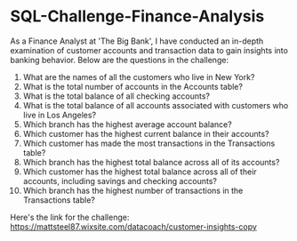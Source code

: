 # SQL-Challenge-Finance-Analysis
As a Finance Analyst at 'The Big Bank', I have conducted an in-depth examination of customer accounts and transaction data to gain insights into banking behavior. Below are the questions in the challenge:
1. What are the names of all the customers who live in New York?
2. What is the total number of accounts in the Accounts table?
3. What is the total balance of all checking accounts?
4. What is the total balance of all accounts associated with customers who live in Los Angeles?
5. Which branch has the highest average account balance?
6. Which customer has the highest current balance in their accounts?
7. Which customer has made the most transactions in the Transactions table?
8. Which branch has the highest total balance across all of its accounts?
9. Which customer has the highest total balance across all of their accounts, including savings and checking accounts?
10. Which branch has the highest number of transactions in the Transactions table?

Here's the link for the challenge:
https://mattsteel87.wixsite.com/datacoach/customer-insights-copy 
